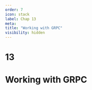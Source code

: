```yaml
---
order: 7
icon: stack
label: Chap 13
meta:
title: "Working with GRPC"
visibility: hidden
---
```

# 13

# Working with GRPC